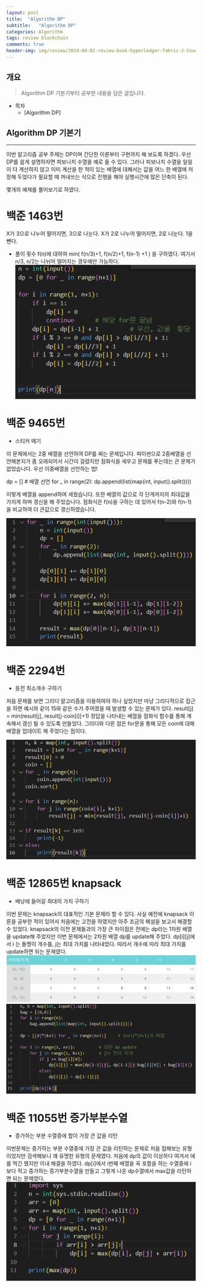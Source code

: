 ```yaml
---
layout: post
title:  "Algorithm DP"
subtitle:   "Algorithm DP"
categories: Algorithm
tags: review blockchain
comments: true
header-img: img/review/2019-04-02-review-book-hyperledger-fabric-2-Cover.png
---
```


## 개요
> Algorithm DP 기본기부터 공부한 내용을 담은 글입니다.

- 목차
	- [Algorithm DP]
  


## Algorithm DP 기본기
---

이번 알고리즘 공부 주제는 DP이며 간단한 이론부터 구현까지 해 보도록 하겠다.
우선 DP를 쉽게 설명하자면 피보나치 수열을 예로 들 수 있다. 
그러나 피보나치 수열을 일일이 다 계산하지 않고 이미 계산을 한 적이 있는 배열에 대해서는 값을 어느 한 배열에 저장해 두었다가 필요할 때 꺼내쓰는 식으로 진행을 해야 실행시간에 많은 단축이 된다. 

몇개의 예제를 풀어보기로 하였다. 

# 백준 1463번
X가 3으로 나누어 떨어지면, 3으로 나눈다.
X가 2로 나누어 떨어지면, 2로 나눈다.
1을 뺀다.

- 풀이 
횟수 f(n)에 대하여 min( f(n/3)+1, f(n/2)+1, f(n-1) +1 ) 을 구하였다. 여기서 n/3, n/2는 나뉘어 떨어지는 경우에만 가능하다.  
![1463](/assets/img/algo/1463.png)

# 백준 9465번
- 스티커 떼기

이 문제에서는 2중 배열을 선언하여 DP를 짜는 문제입니다. 파이썬으로 2중배열을 선언해본지가 좀 오래되어서 시간이 걸렸지만 점화식을 세우고 문제를 푸는데는 큰 문제가 없었습니다. 
우선 이중배열을 선언하는 법!

dp = []     # 배열 선언
for _ in range(2):
    dp.append(list(map(int, input().split())))

이렇게 배열을 append하여 세웠습니다.
또한 배열의 값으로 각 단계까지의 최대값을 가지게 하며 갱신을 해 주었습니다.
점화식은 f(n)을 구하는 데 있어서 f(n-2)와 f(n-1)을 비교하여 더 큰값으로 갱신하였습니다. 

![9465](/assets/img/algo/9465.png)

# 백준 2294번
- 동전 최소개수 구하기

처음 문제를 보면 그리디 알고리즘을 이용하여야 하나 싶었지만 마냥 그리디적으로 접근을 하면 예시와 같이 15와 같은 수가 주어졌을 때 발생할 수 있는 문제가 있다. 
result[j] = min(result[j], result[j-coin[i]]+1)
정답을 나타내는 배열을 점화식 함수를 통해 계속해서 갱신 될 수 있도록 만들었다. 그리디와 다른 점은 for문을 통해 모든 coin에 대해 배열을 업데이트 해 주었다는 점이다. 

![2294](/assets/img/algo/2294.png)


# 백준 12865번 knapsack
- 배낭에 들어갈 최대의 가치 구하기

이번 문제는 knapsack의 대표적인 기본 문제라 할 수 있다. 사실 예전에 knapsack 이론을 공부한 적이 있어서 처음에는 고전을 하였지만 아주 조금의 해설을 보고서 해결할 수 있었다. knapsack의 이전 문제들과의 가장 큰 차이점은 전에는 dp라는 1차원 배열을 update해 주었지만 이번 문제에서는 2차원 배열 dp를 update해 주었다. dp[i][j]에서 i 는 돌멩이 개수를, j는 최대 가치를 나타내었다. 따라서 개수에 따라 최대 가치를 update하면 되는 문제였다. 
![12865img](/assets/img/algo/12865image.png)
![12865](/assets/img/algo/12865.png)

# 백준 11055번 증가부분수열
- 증가하는 부분 수열중에 합이 가장 큰 값을 리턴

이번문제는 증가하는 부분 수열중에 가장 큰 값을 리턴하는 문제로 처음 접해보는 유형이었지만 검색해보니 꽤 유명한 유형의 문제였다. 처음에 dp의 값이 이상하다 여겨서 애를 먹긴 했지만 이내 해결을 하였다. dp[i]에서 i번째 배열을 꼭 포함을 하는 수열중에 i보다 작고 증가하는 증가부분수열을 만들고 그렇게 나온 dp수열에서 max값을 리턴하면 되는 문제였다. 
![11055](/assets/img/algo/11055.png)